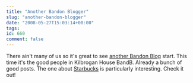 ```yaml
---
title: "Another Bandon Blogger"
slug: "another-bandon-blogger"
date: "2008-05-27T15:03:14+00:00"
tags:
id: 660
comment: false
---
```


There ain't many of us so it's great to see [another Bandon Blog](http://kilbrogan.wordpress.com/) start. This time it's the good people in Kilbrogan House BandB. Already a bunch of good posts. The one about [Starbucks](http://kilbrogan.wordpress.com/2008/04/29/starbucks/) is particularly interesting. Check it out!
